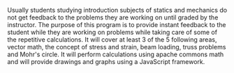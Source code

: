 Usually students studying introduction subjects of statics and mechanics do not get feedback to the problems they are working on until graded by the instructor. The purpose of this program is to provide instant feedback to the student while they are working on problems while taking care of some of the repetitive calculations. It will cover at least 3 of the 5 following areas, vector math, the concept of stress and strain, beam loading, truss problems and Mohr's circle. It will perform calculations using apache commons math and will provide drawings and graphs using a JavaScript framework.
